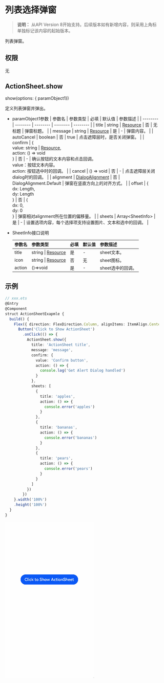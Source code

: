 # 列表选择弹窗

>  **说明：**
> 从API Version 8开始支持。后续版本如有新增内容，则采用上角标单独标记该内容的起始版本。


列表弹窗。


## 权限

无


## ActionSheet.show

show(options: {&nbsp;paramObject1})

定义列表弹窗并弹出。

- paramObject1参数
  | 参数名 | 参数类型 | 必填 | 默认值 | 参数描述 |
  | -------- | -------- | -------- | -------- | -------- |
  | title | string&nbsp;\|&nbsp;[Resource](../../ui/ts-types.md#resource类型) | 否 | 无标题 | 弹窗标题。 |
  | message | string&nbsp;\|&nbsp;[Resource](../../ui/ts-types.md#resource类型) | 是 | - | 弹窗内容。 |
  | autoCancel | boolean | 否 | true | 点击遮障层时，是否关闭弹窗。 |
  | confirm | {<br/>value:&nbsp;string&nbsp;\|&nbsp;[Resource](../../ui/ts-types.md#resource类型),<br/>action:&nbsp;()&nbsp;=&gt;&nbsp;void<br/>} | 否 | - | 确认按钮的文本内容和点击回调。<br/>value：按钮文本内容。<br/>action:&nbsp;按钮选中时的回调。 |
  | cancel | ()&nbsp;=&gt;&nbsp;void | 否 | - | 点击遮障层关闭dialog时的回调。 |
  | alignment | [DialogAlignment](ts-methods-custom-dialog-box.md) | 否 | DialogAlignment.Default | 弹窗在竖直方向上的对齐方式。 |
  | offset | {<br/>dx:&nbsp;Length,<br/>dy:&nbsp;Length<br/>} | 否 | {<br/>dx:&nbsp;0,<br/>dy:&nbsp;0<br/>} | 弹窗相对alignment所在位置的偏移量。 |
  | sheets | Array<SheetInfo&gt; | 是 | - | 设置选项内容，每个选择项支持设置图片、文本和选中的回调。 |

- SheetInfo接口说明
  
  | 参数名 | 参数类型                                                     | 必填 | 默认值 | 参数描述          |
  | ------ | ------------------------------------------------------------ | ---- | ------ | ----------------- |
  | title  | string&nbsp;\|&nbsp;[Resource](../../ui/ts-types.md#resource类型) | 是   | -      | sheet文本。       |
  | icon   | string&nbsp;\|&nbsp;[Resource](../../ui/ts-types.md#resource类型) | 否   | 无     | sheet图标。       |
  | action | ()=&gt;void                                                  | 是   | -      | sheet选中的回调。 |


## 示例


```ts
// xxx.ets
@Entry
@Component
struct ActionSheetExapmle {
  build() {
    Flex({ direction: FlexDirection.Column, alignItems: ItemAlign.Center, justifyContent: FlexAlign.Center }) {
      Button('Click to Show ActionSheet')
        .onClick(() => {
          ActionSheet.show({
            title: 'ActionSheet title',
            message: 'message',
            confirm: {
              value: 'Confirm button',
              action: () => {
                console.log('Get Alert Dialog handled')
              }
            },
            sheets: [
              {
                title: 'apples',
                action: () => {
                  console.error('apples')
                }
              },
              {
                title: 'bananas',
                action: () => {
                  console.error('bananas')
                }
              },
              {
                title: 'pears',
                action: () => {
                  console.error('pears')
                }
              }
            ]
          })
        })
    }.width('100%')
    .height('100%')
  }
}
```


![zh-cn_image_0000001241668363](figures/zh-cn_image_0000001241668363.gif)

